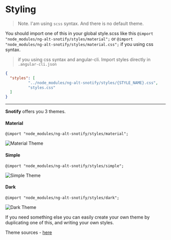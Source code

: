 # Styling

> Note. I'am using `scss` syntax. And there is no default theme.

You should import one of this in your global style.scss like this `@import "node_modules/ng-alt-snotify/styles/material";` or `@import "node_modules/ng-alt-snotify/styles/material.css";` if you using css syntax.

> if you using css syntax and angular-cli. Import styles directly in `.angular-cli.json`
```json
{
  "styles": [
          "../node_modules/ng-alt-snotify/styles/{STYLE_NAME}.css",
          "styles.css"
  ]
}
```
_________________

**Snotify** offers you 3 themes.

#### Material
`@import "node_modules/ng-alt-snotify/styles/material";`

![Material Theme](https://artemsky.github.io/vue-snotify/static/material.png)

#### Simple
`@import "node_modules/ng-alt-snotify/styles/simple";`

![Simple Theme](https://artemsky.github.io/vue-snotify/static/simple.png)

#### Dark
`@import "node_modules/ng-alt-snotify/styles/dark";`

![Dark Theme](https://artemsky.github.io/vue-snotify/static/dark.png)

If you need something else you can easily create your own theme by duplicating one of this, and writing your own styles.

Theme sources - [here](https://github.com/megamanhxh/ng-alt-snotify/tree/master/src/styles)




